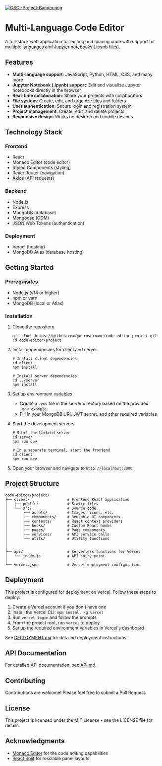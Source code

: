 [![OSCI-Project-Banner.png](https://i.postimg.cc/76mJvBmF/OSCI-Project-Banner.png)](https://postimg.cc/8JfzMb84)

# Multi-Language Code Editor

A full-stack web application for editing and sharing code with support for multiple languages and Jupyter notebooks (.ipynb files).

## Features

- **Multi-language support**: JavaScript, Python, HTML, CSS, and many more
- **Jupyter Notebook (.ipynb) support**: Edit and visualize Jupyter notebooks directly in the browser
- **Real-time collaboration**: Share your projects with collaborators
- **File system**: Create, edit, and organize files and folders
- **User authentication**: Secure login and registration system
- **Project management**: Create, edit, and delete projects
- **Responsive design**: Works on desktop and mobile devices

## Technology Stack

### Frontend

- React
- Monaco Editor (code editor)
- Styled Components (styling)
- React Router (navigation)
- Axios (API requests)

### Backend

- Node.js
- Express
- MongoDB (database)
- Mongoose (ODM)
- JSON Web Tokens (authentication)

### Deployment

- Vercel (hosting)
- MongoDB Atlas (database hosting)

## Getting Started

### Prerequisites

- Node.js (v14 or higher)
- npm or yarn
- MongoDB (local or Atlas)

### Installation

1. Clone the repository

   ```
   git clone https://github.com/yourusername/code-editor-project.git
   cd code-editor-project
   ```
2. Install dependencies for client and server

   ```
   # Install client dependencies
   cd client
   npm install

   # Install server dependencies
   cd ../server
   npm install
   ```
3. Set up environment variables

   - Create a `.env` file in the server directory based on the provided `.env.example`
   - Fill in your MongoDB URI, JWT secret, and other required variables
4. Start the development servers

   ```
   # Start the backend server
   cd server
   npm run dev

   # In a separate terminal, start the frontend
   cd client
   npm run dev
   ```
5. Open your browser and navigate to `http://localhost:3000`

## Project Structure

```
code-editor-project/
├── client/                 # Frontend React application
│   ├── public/             # Static files
│   └── src/                # Source code
│       ├── assets/         # Images, icons, etc.
│       ├── components/     # Reusable UI components
│       ├── contexts/       # React context providers
│       ├── hooks/          # Custom React hooks
│       ├── pages/          # Page components
│       ├── services/       # API service calls
│       └── utils/          # Utility functions
│
│
├── api/                    # Serverless functions for Vercel
│   └── index.js            # API entry point
│
└── vercel.json             # Vercel deployment configuration
```

## Deployment

This project is configured for deployment on Vercel. Follow these steps to deploy:

1. Create a Vercel account if you don't have one
2. Install the Vercel CLI: `npm install -g vercel`
3. Run `vercel login` and follow the prompts
4. From the project root, run `vercel` to deploy
5. Set up the required environment variables in Vercel's dashboard

See [DEPLOYMENT.md](DEPLOYMENT.md) for detailed deployment instructions.

## API Documentation

For detailed API documentation, see [API.md](API.md).

## Contributing

Contributions are welcome! Please feel free to submit a Pull Request.

## License

This project is licensed under the MIT License - see the LICENSE file for details.

## Acknowledgments

- [Monaco Editor](https://microsoft.github.io/monaco-editor/) for the code editing capabilities
- [React Split](https://github.com/nathancahill/split) for resizable panel layouts
